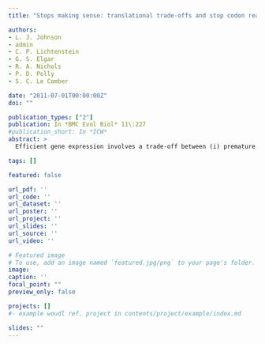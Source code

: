 ```yaml
---
title: "Stops making sense: translational trade-offs and stop codon reassignment"

authors:
- L. J. Johnson
- admin
- C. P. Lichtenstein
- G. S. Elgar
- R. A. Nichols
- P. D. Polly
- S. C. Le Comber

date: "2011-07-01T00:00:00Z"
doi: ""

publication_types: ["2"]
publication: In *BMC Evol Biol* 11\:227
#publication_short: In *ICW*
abstract: >
  Efficient gene expression involves a trade-off between (i) premature termination of protein synthesis; and (ii) readthrough, where the ribosome fails to dissociate at the terminal stop. Sense codons that are similar in sequence to stop codons are more susceptible to nonsense mutation, and are also likely to be more susceptible to transcriptional or translational errors causing premature termination. We therefore expect this trade-off to be influenced by the number of stop codons in the genetic code. Although genetic codes are highly constrained, stop codon number appears to be their most volatile feature. In the human genome, codons readily mutable to stops are underrepresented in coding sequences. We construct a simple mathematical model based on the relative likelihoods of premature termination and readthrough. When readthrough occurs, the resultant protein has a tail of amino acid residues incorrectly added to the C-terminus. Our results depend strongly on the number of stop codons in the genetic code. When the code has more stop codons, premature termination is relatively more likely, particularly for longer genes. When the code has fewer stop codons, the length of the tail added by readthrough will, on average, be longer, and thus more deleterious. Comparative analysis of taxa with a range of stop codon numbers suggests that genomes whose code includes more stop codons have shorter coding sequences. We suggest that the differing trade-offs presented by alternative genetic codes may result in differences in genome structure. More speculatively, multiple stop codons may mitigate readthrough, counteracting the disadvantage of a higher rate of nonsense mutation. This could help explain the puzzling overrepresentation of stop codons in the canonical genetic code and most variants.

tags: []

featured: false

url_pdf: ''
url_code: ''
url_dataset: ''
url_poster: ''
url_project: ''
url_slides: ''
url_source: ''
url_video: ''

# Featured image
# To use, add an image named `featured.jpg/png` to your page's folder.
image:
caption: ''
focal_point: ""
preview_only: false

projects: []
#- example woudl ref. project in contents/project/example/index.md

slides: ""
---
```

